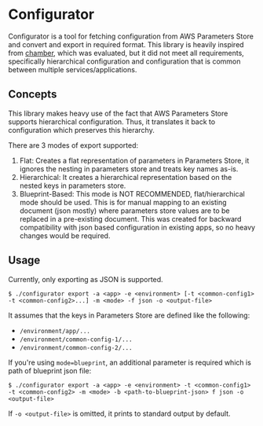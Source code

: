 # Configurator
Configurator is a tool for fetching configuration from AWS Parameters Store and convert and export in required format. This library is heavily inspired from [chamber](https://github.com/segmentio/chamber), which was evaluated, but it did not meet all requirements, specifically hierarchical configuration and configuration that is common between multiple services/applications.

## Concepts
This library makes heavy use of the fact that AWS Parameters Store supports hierarchical configuration. Thus, it translates it back to configuration which preserves this hierarchy.

There are 3 modes of export supported:
1. Flat: Creates a flat representation of parameters in Parameters Store, it ignores the nesting in parameters store and treats key names as-is.
2. Hierarchical: It creates a hierarchical representation based on the nested keys in parameters store.
3. Blueprint-Based: This mode is NOT RECOMMENDED, flat/hierarchical mode should be used. This is for manual mapping to an existing document (json mostly) where parameters store values are to be replaced in a pre-existing document. This was created for backward compatibility with json based configuration in existing apps, so no heavy changes would be required.

## Usage

Currently, only exporting as JSON is supported.

```
$ ./configurator export -a <app> -e <environment> [-t <common-config1> -t <common-config2>...] -m <mode> -f json -o <output-file>
```
It assumes that the keys in Parameters Store are defined like the following:
- `/environment/app/...`
- `/environment/common-config-1/...`
- `/environment/common-config-2/...`

If you're using `mode=blueprint`, an additional parameter is required which is path of blueprint json file:
```
$ ./configurator export -a <app> -e <environment> -t <common-config1> -t <common-config2> -m <mode> -b <path-to-blueprint-json> f json -o <output-file>
```
If `-o <output-file>` is omitted, it prints to standard output by default.